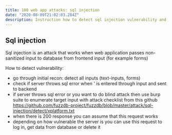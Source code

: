 ```yaml
---
title: 100 web app attacks: sql injection
date: "2020-08-09T21:02:03.284Z"
description: Instruction how to detect sql injection vulnerability and execute it
---
```


## Sql injection

Sql injection is an attack that works when web application passes non-sanitized input to database from frontend input 
(for example forms)

How to detect vulnerability: 
- go through initial recon: detect all inputs (text-inputs, forms)
- check if server throws sql error when ' is entered through input and sent to backend
- if server throws sql error or you want to do blind attack then use burp suite to enumerate target input with
attack checklist from this github
https://github.com/fuzzdb-project/fuzzdb/blob/master/attack/sql-injection/detect/xplatform.txt
- when there is 200 response you can assume that this request works	
- depending on how vulnerable the server is you can use this request to log in, get data from database or delete it
